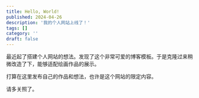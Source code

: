 ```yaml
---
title: Hello, World!
published: 2024-04-26
description: '我的个人网站上线了！'
tags: []
category: ''
draft: false
---
```

最近起了搭建个人网站的想法。发现了这个非常可爱的博客模板。于是克隆过来稍微改造了下，能够适配绘画作品的展示。

打算在这里发布自己的作品和想法，也许是这个网站的限定内容。

请多关照了。
